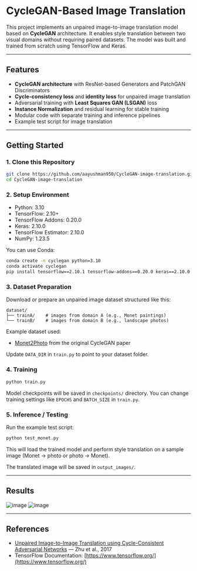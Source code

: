 # CycleGAN-Based Image Translation

This project implements an unpaired image-to-image translation model based on **CycleGAN** architecture. It enables style translation between two visual domains without requiring paired datasets. The model was built and trained from scratch using TensorFlow and Keras.

---

## Features

* **CycleGAN architecture** with ResNet-based Generators and PatchGAN Discriminators
* **Cycle-consistency loss** and **identity loss** for unpaired image translation
* Adversarial training with **Least Squares GAN (LSGAN)** loss
* **Instance Normalization** and residual learning for stable training
* Modular code with separate training and inference pipelines
* Example test script for image translation
---
## Getting Started

### 1. Clone this Repository

```bash
git clone https://github.com/aayushman950/CycleGAN-image-translation.git
cd CycleGAN-image-translation
```

### 2. Setup Environment

* Python: 3.10
* TensorFlow: 2.10+
* TensorFlow Addons: 0.20.0
* Keras: 2.10.0
* TensorFlow Estimator: 2.10.0
* NumPy: 1.23.5

You can use Conda:

```bash
conda create -n cyclegan python=3.10
conda activate cyclegan
pip install tensorflow==2.10.1 tensorflow-addons==0.20.0 keras==2.10.0 tensorflow-estimator==2.10.0 numpy==1.23.5
```

### 3. Dataset Preparation

Download or prepare an unpaired image dataset structured like this:

```
dataset/
├── trainA/    # images from domain A (e.g., Monet paintings)
└── trainB/    # images from domain B (e.g., landscape photos)
```

Example dataset used:

* [Monet2Photo](https://people.eecs.berkeley.edu/~taesung_park/CycleGAN/datasets/) from the original CycleGAN paper

Update `DATA_DIR` in `train.py` to point to your dataset folder.

### 4. Training

```bash
python train.py
```

Model checkpoints will be saved in `checkpoints/` directory. You can change training settings like `EPOCHS` and `BATCH_SIZE` in `train.py`.

### 5. Inference / Testing

Run the example test script:

```bash
python test_monet.py
```

This will load the trained model and perform style translation on a sample image (Monet → photo or photo → Monet).

The translated image will be saved in `output_images/`.

---

## Results
![image](https://github.com/user-attachments/assets/48ad723b-1caf-4d04-839b-3a32bb405081)
![image](https://github.com/user-attachments/assets/ee5f65e7-6b74-4988-a765-7f705ed77e9d)


---

## References

* [Unpaired Image-to-Image Translation using Cycle-Consistent Adversarial Networks](https://arxiv.org/abs/1703.10593) — Zhu et al., 2017
* TensorFlow Documentation: [https://www.tensorflow.org/](https://www.tensorflow.org/)
